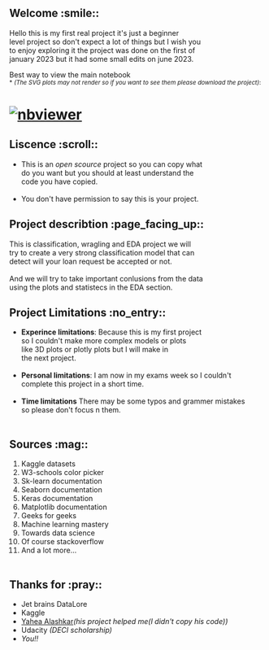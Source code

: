 <h2><strong>Welcome :smile::</strong></h2>
Hello this is my first real project it's just a beginner<br>
level project so don't expect a lot of things but I wish you<br> 
to enjoy exploring it the project was done on the first of<br>
january 2023 but it had some small edits on june 2023.

Best way to view the main notebook <br>
<sub>* *(The SVG plots may not render so if you want to see them please download the project)*:</sub>

[![nbviewer](https://img.shields.io/badge/render-nbviewer-orange.svg)](https://nbviewer.org/github/muhammed-abdelaleam/Loan-prediction-project/blob/main/Loan%20prediction.ipynb)
=======
<h2><strong>Liscence :scroll::</strong></h2><ul>
<li>This is an <em>open scource</em> project so you can copy what<br>
do you want but you should at least understand the<br>
code you have copied.<br><br>
<li>You don't have permission to say this is your project.</ul>

<h2><strong>Project describtion :page_facing_up::</strong></h3>
This is classification, wragling and EDA project we will<br>
try to create a very strong classification model that can<br>
detect will your loan request be accepted or not.<br><br>
And we will try to take important conlusions from the data<br>
using the plots and statistecs in the EDA section.<br>

<h2><strong>Project Limitations :no_entry::</strong></h3><ul>
  <li><strong>Experince limitations</strong>:
  Because this is my first project<br>
  so I couldn't make more complex models or plots<br>
  like 3D plots or plotly plots but I will make in<br>
  the next project.<br><br>
  <li><strong>Personal limitations</strong>:
  I am now in my exams week so I couldn't <br>
  complete this project in a short time.<br><br>
  <li><strong>Time limitations</strong>
  There may be some typos and grammer mistakes<br>
  so please don't focus n them.<br><br></ul>
<h2><strong>Sources :mag::</strong></h3><ol>
  <li>Kaggle datasets
  <li>W3-schools color picker
  <li>Sk-learn documentation
  <li>Seaborn documentation
  <li>Keras documentation
  <li>Matplotlib documentation
  <li>Geeks for geeks
  <li>Machine learning mastery
  <li>Towards data science
  <li>Of course stackoverflow
  <li>And a lot more...<br><br></ol>
  
<h2><strong>Thanks for :pray::</strong></h3><ul>
  <li>Jet brains DataLore
  <li>Kaggle
  <li><a href= https://www.kaggle.com/yaheaal>Yahea Alashkar</a><em>(his project helped me(I didn't copy his code))</em>
  <li>Udacity <em>(DECI scholarship)
  <li>You!!
